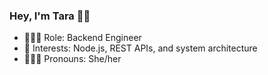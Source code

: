 ### Hey, I'm Tara 👋🏼

- 👩🏽‍💻 Role: Backend Engineer
- 🧩 Interests: Node.js, REST APIs, and system architecture
- 🙋🏽‍♀️ Pronouns: She/her

<!-- 
[![GitHub Streak](https://github-streak-2022.herokuapp.com?user=thsudo&theme=radical&hide_border=true&date_format=M%20j%5B%2C%20Y%5D)](https://git.io/streak-stats)
-->


<!--
**thsudo/thsudo** is a ✨ _special_ ✨ repository because its `README.md` (this file) appears on your GitHub profile.

Here are some ideas to get you started:
- 🔭 I’m currently working on ...
- 🌱 I’m currently learning ...
- 👯 I’m looking to collaborate on ...
- 🤔 I’m looking for help with ...
- 💬 Ask me about ...
- 📫 How to reach me: ...
- 😄 Pronouns: ...
- ⚡ Fun fact: ...
-->
